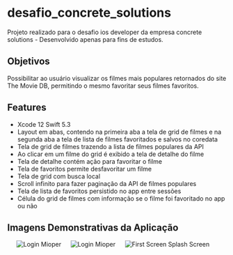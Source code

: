 # desafio_concrete_solutions

Projeto realizado para o desafio ios developer da empresa concrete solutions - Desenvolvido apenas para fins de estudos.

## Objetivos
Possibilitar ao usuário visualizar os filmes mais populares retornados do site The Movie DB, permitindo o mesmo favoritar seus filmes favoritos.

## Features

- Xcode 12 Swift 5.3
- Layout em abas, contendo na primeira aba a tela de grid de filmes e na segunda aba a tela de lista de filmes favoritados e salvos no coredata
- Tela de grid de filmes trazendo a lista de filmes populares da API
- Ao clicar em um filme do grid é exibido a tela de detalhe do filme
- Tela de detalhe contém ação para favoritar o filme
- Tela de favoritos permite desfavoritar um filme
- Tela de grid com busca local
- Scroll infinito para fazer paginação da API de filmes populares
- Tela de lista de favoritos persistido no app entre sessões
- Célula do grid de filmes com informação se o filme foi favoritado no app ou não

## Imagens Demonstrativas da Aplicação

<p align="center">
  <img title="Login Mioper" alt="Login Mioper" src="https://user-images.githubusercontent.com/29108604/86065320-af03e800-ba45-11ea-9d8d-21a11f0d82f0.gif">
  &emsp;
  <img title="Login Mioper" alt="Login Mioper" src="https://user-images.githubusercontent.com/29108604/86056244-8bd03d00-ba33-11ea-89b9-29203e53b05a.gif">
  &emsp;
  <img title="First Screen Splash" alt="First Screen Splash Screen" src="https://user-images.githubusercontent.com/29108604/86055916-f634ad80-ba32-11ea-991a-415131d497dd.gif">
  &emsp;
</p>

